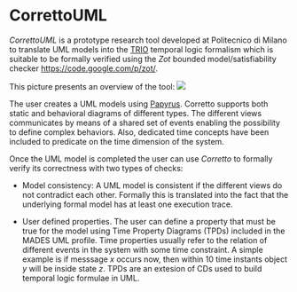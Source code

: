 CorrettoUML
===========

_CorrettoUML_ is a prototype research tool developed at Politecnico di Milano to translate UML models into the <a href="http://risorse.dei.polimi.it/TRIO/">TRIO<a/> temporal logic formalism which is suitable to be formally verified using the _Zot_ bounded model/satisfiability checker https://code.google.com/p/zot/. 

This picture presents an overview of the tool:
<img src="https://raw.githubusercontent.com/mottalrd/CorrettoUML/master/docs/images/mvf_overview.png"/>

The user creates a UML models using <a href="http://www.eclipse.org/papyrus/">Papyrus</a>. Corretto supports both static and behavioral diagrams of different types. The different views communicates by means of a shared set of events enabling the possibility to define complex behaviors. Also, dedicated time concepts have been included to predicate on the time dimension of the system.  

Once the UML model is completed the user can use _Corretto_ to formally verify its correctness with two types of checks:

* Model consistency: A UML model is consistent if the different views do not contradict each other. Formally this is translated into the fact that the underlying formal model has at least one execution trace. 

* User defined properties. The user can define a property that must be true for the model using Time Property Diagrams (TPDs) included in the MADES UML profile. Time properties usually refer to the relation of different events in the system with some time constraint. A simple example is if messsage _x_ occurs now, then within 10 time instants object _y_ will be inside state _z_. TPDs are an extesion of CDs used to build temporal logic formulae in UML. 

